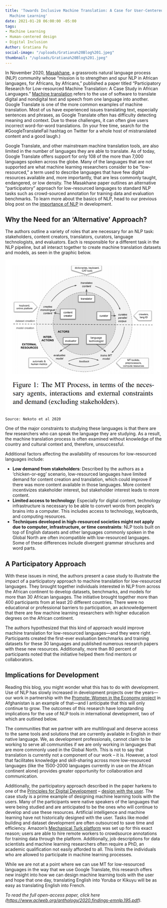 ```yaml
---
title: 'Towards Inclusive Machine Translation: A Case for User-Centered Design in
  Machine Learning'
date: 2021-01-28 06:00:00 -05:00
tags:
- Machine Learning
- Human-centered design
- Digital Inclusion
Author: Gratiana Fu
social-image: "/uploads/Gratiana%20Blog%201.jpeg"
thumbnail: "/uploads/Gratiana%20Blog%201.jpeg"
---
```


In November 2020, [Masakhane](https://www.masakhane.io/), a grassroots natural language process (NLP) community whose “mission is to strengthen and spur NLP in African languages, for Africans, by Africans,” published a paper titled “Participatory Research for Low-resourced Machine Translation: A Case Study in African Languages.” [Machine translation](https://en.wikipedia.org/wiki/Machine_translation) refers to the use of software to translate digital and nondigital text and speech from one language into another. Google Translate is one of the more common examples of machine translation. Most of us have experienced issues translating text, especially sentences and phrases, as Google Translate often has difficulty detecting meaning and context. Due to these challenges, it can often give users incorrect word-for-word translations. (In your free time, search for the #GoogleTranslateFail hashtag on Twitter for a whole host of mistranslated content and a good laugh.)

Google Translate, and other mainstream machine translation tools, are also limited in the number of languages they are able to translate. As of today, Google Translate offers support for only 108 of the more than 7,000 languages spoken across the globe. Many of the languages that are not supported are what machine learning researchers consider to be “low-resourced,” a term used to describe languages that have few digital resources available and, more importantly, that are less commonly taught, endangered, or low density. The Masakhane paper outlines an alternative “participatory” approach for low-resourced languages to standard NLP tasks such as crowd-sourced annotation for training data and evaluation benchmarks. To learn more about the basics of NLP, head to our previous blog post on the [importance of NLP](https://dai-global-digital.com/unearthing-lessons-by-revisiting-not-reinventing-the-wheel-with-data-science.html) in development.

<!--more-->

## Why the Need for an ‘Alternative’ Approach?

The authors outline a variety of roles that are necessary for an NLP task: stakeholders, content creators, translators, curators, language technologists, and evaluators. Each is responsible for a different task in the NLP pipeline, but all interact together to create machine translation datasets and models, as seen in the graphic below.

![Gratiana Blog-a4beff.png](/uploads/Gratiana%20Blog-a4beff.png)`Source: Nekoto et al 2020`

One of the major constraints to studying these languages is that there are few researchers who can speak the language they are studying. As a result, the machine translation process is often examined without knowledge of the country and cultural context and, therefore, unsuccessful.

Additional factors affecting the availability of resources for low-resourced languages include:

* **Low demand from stakeholders**: Described by the authors as a ‘chicken-or-egg’ scenario, low-resourced languages have limited demand for content creation and translation, which could improve if there was more content available in those languages. More content incentivizes stakeholder interest, but stakeholder interest leads to more content.
* **Limited access to technology**: Especially for digital content, technology infrastructure is necessary to be able to convert words from people’s brains into a computer. This includes access to technology, keyboards, and computing resources.
* **Techniques developed in high-resourced societies might not apply due to computer, infrastructure, or time constraints**: NLP tools built on top of English datasets and other languages commonly spoken in the Global North are often incompatible with low-resourced languages. Some of these differences include divergent grammar structures and word parts.

## A Participatory Approach

With these issues in mind, the authors present a case study to illustrate the impact of a participatory approach to machine translation for low-resourced languages. They brought together individuals interested in NLP from across the African continent to develop datasets, benchmarks, and models for more than 30 African languages. The initiative brought together more than 400 participants from at least 20 different countries. There were no educational or professional barriers to participation, an acknowledgement that there are few machine learning researchers with higher education degrees on the African continent.

The authors hypothesized that this kind of approach would improve machine translation for low-resourced languages—and they were right. Participants created the first-ever evaluation benchmarks and training datasets for these 30 languages and published numerous research papers with these new resources. Additionally, more than 80 percent of participants noted that the initiative helped them find mentors or collaborators.

## Implications for Development

Reading this blog, you might wonder what this has to do with development. Use of NLP has slowly increased in development projects over the years—our work in partnership with the [Promote: Women in the Economy project](https://dai-global-digital.com/reflections-on-machine-learning-for-gender-inclusion-in-afghanistan.html) in Afghanistan is an example of that—and I anticipate that this will only continue to grow. The outcomes of this research have longstanding implications for the use of NLP tools in international development, two of which are outlined below.

The communities that we partner with are multilingual and deserve access to the same tools and solutions that are currently available in English in their native language. We, as development professionals, cannot claim to be working to serve all communities if we are only working in languages that are more commonly used in the Global North. This is not to say that translation is currently not a component of our work – it is. However, a tool that facilitates knowledge and skill-sharing across more low-resourced languages (like the 1500-2000 languages currently in use on the African continent alone) provides greater opportunity for collaboration and communication.

Additionally, the participatory approach described in the paper harkens to one of the [Principles for Digital Development](https://digitalprinciples.org/principles/) – [design with the user](https://digitalprinciples.org/principle/design-with-the-user/). The case study is a prime example of designing machine learning tools with the users. Many of the participants were native speakers of the languages that were being studied and are anticipated to be the ones who will continue to develop and use these resources. Artificial intelligence and machine learning have not historically designed with the user. Tasks like model building and dataset development are often outsourced to save time and efficiency. Amazon’s [Mechanical Turk platform](https://www.mturk.com/) was set up for this exact reason; users are able to hire remote workers to crowdsource annotations for training data through the platform. Additionally, job descriptions for data scientists and machine learning researchers often require a PhD, an academic qualification not easily afforded to all. This limits the individuals who are allowed to participate in machine learning processes.

While we are not at a point where we can use MT for low-resourced languages in the way that we use Google Translate, this research offers new insight into how we can design machine learning tools with the user and hope that one day, translating English into Yoruba or Kikuyu will be as easy as translating English into French.

*To read the full open-access paper, click here (https://www.aclweb.org/anthology/2020.findings-emnlp.195.pdf).*